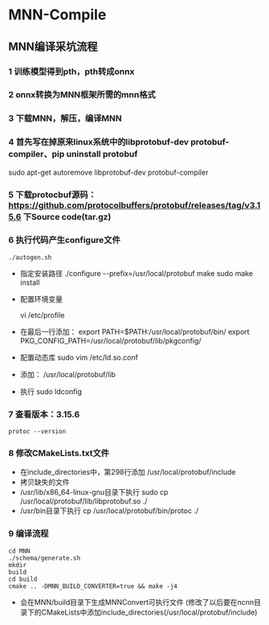 # MNN-Compile
## MNN编译采坑流程
### 1 训练模型得到pth，pth转成onnx
### 2 onnx转换为MNN框架所需的mnn格式
### 3 下载MNN，解压，编译MNN
### 4 首先写在掉原来linux系统中的libprotobuf-dev protobuf-compiler、pip uninstall protobuf
sudo apt-get autoremove libprotobuf-dev protobuf-compiler
### 5 下载protocbuf源码：https://github.com/protocolbuffers/protobuf/releases/tag/v3.15.6 下Source code(tar.gz)
### 6 执行代码产生configure文件
    ./autogen.sh
- 指定安装路径
    ./configure --prefix=/usr/local/protobuf
    make
    sudo make install
- 配置环境变量

    vi /etc/profile
- 在最后一行添加：
    export PATH=$PATH:/usr/local/protobuf/bin/
    export PKG_CONFIG_PATH=/usr/local/protobuf/lib/pkgconfig/
- 配置动态库
    sudo vim /etc/ld.so.conf
- 添加：
    /usr/local/protobuf/lib
- 执行
    sudo ldconfig
### 7 查看版本：3.15.6
    protoc --version
### 8 修改CMakeLists.txt文件
- 在include_directories中，第298行添加
    /usr/local/protobuf/include
- 拷贝缺失的文件
- /usr/lib/x86_64-linux-gnu目录下执行
    sudo cp /usr/local/protobuf/lib/libprotobuf.so ./
- /usr/bin目录下执行
    cp /usr/local/protobuf/bin/protoc ./
### 9 编译流程
    cd MNN
    ./schema/generate.sh
    mkdir
    build
    cd build
    cmake .. -DMNN_BUILD_CONVERTER=true && make -j4
- 会在MNN/build目录下生成MNNConvert可执行文件  (修改了以后要在ncnn目录下的CMakeLists中添加include_directories(/usr/local/protobuf/include)
 
    
